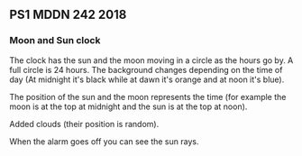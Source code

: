 ## PS1 MDDN 242 2018

### Moon and Sun clock

The clock has the sun and the moon moving in a circle as the hours go by. A full circle is 24 hours. 
The background changes depending on the time of day (At midnight it's black while at dawn it's orange and at noon it's blue).

The position of the sun and the moon represents the time (for example the moon is at the top at midnight and the sun is at the top at noon).

Added clouds (their position is random).

When the alarm goes off you can see the sun rays.
